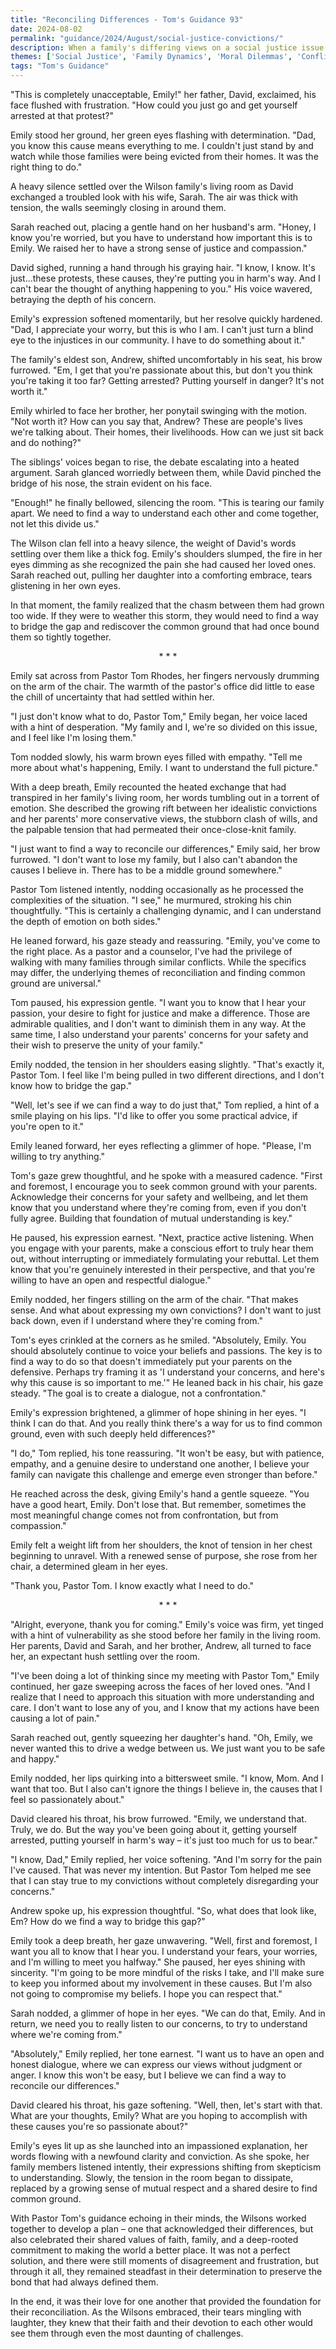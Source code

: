 ```yaml
---
title: "Reconciling Differences - Tom's Guidance 93"
date: 2024-08-02
permalink: "guidance/2024/August/social-justice-convictions/"
description: When a family's differing views on a social justice issue create a rift, they seek guidance from Pastor Tom Rhodes to find common ground and restore their relationships.
themes: ['Social Justice', 'Family Dynamics', 'Moral Dilemmas', 'Conflict Resolution', 'Spiritual Guidance']
tags: "Tom's Guidance"
---
```

"This is completely unacceptable, Emily!" her father, David, exclaimed, his face flushed with frustration. "How could you just go and get yourself arrested at that protest?"

Emily stood her ground, her green eyes flashing with determination. "Dad, you know this cause means everything to me. I couldn't just stand by and watch while those families were being evicted from their homes. It was the right thing to do."

A heavy silence settled over the Wilson family's living room as David exchanged a troubled look with his wife, Sarah. The air was thick with tension, the walls seemingly closing in around them.

Sarah reached out, placing a gentle hand on her husband's arm. "Honey, I know you're worried, but you have to understand how important this is to Emily. We raised her to have a strong sense of justice and compassion."

David sighed, running a hand through his graying hair. "I know, I know. It's just...these protests, these causes, they're putting you in harm's way. And I can't bear the thought of anything happening to you." His voice wavered, betraying the depth of his concern.

Emily's expression softened momentarily, but her resolve quickly hardened. "Dad, I appreciate your worry, but this is who I am. I can't just turn a blind eye to the injustices in our community. I have to do something about it."

The family's eldest son, Andrew, shifted uncomfortably in his seat, his brow furrowed. "Em, I get that you're passionate about this, but don't you think you're taking it too far? Getting arrested? Putting yourself in danger? It's not worth it."

Emily whirled to face her brother, her ponytail swinging with the motion. "Not worth it? How can you say that, Andrew? These are people's lives we're talking about. Their homes, their livelihoods. How can we just sit back and do nothing?"

The siblings' voices began to rise, the debate escalating into a heated argument. Sarah glanced worriedly between them, while David pinched the bridge of his nose, the strain evident on his face.

"Enough!" he finally bellowed, silencing the room. "This is tearing our family apart. We need to find a way to understand each other and come together, not let this divide us."

The Wilson clan fell into a heavy silence, the weight of David's words settling over them like a thick fog. Emily's shoulders slumped, the fire in her eyes dimming as she recognized the pain she had caused her loved ones. Sarah reached out, pulling her daughter into a comforting embrace, tears glistening in her own eyes.

In that moment, the family realized that the chasm between them had grown too wide. If they were to weather this storm, they would need to find a way to bridge the gap and rediscover the common ground that had once bound them so tightly together.

<center>* * *</center>

Emily sat across from Pastor Tom Rhodes, her fingers nervously drumming on the arm of the chair. The warmth of the pastor's office did little to ease the chill of uncertainty that had settled within her.

"I just don't know what to do, Pastor Tom," Emily began, her voice laced with a hint of desperation. "My family and I, we're so divided on this issue, and I feel like I'm losing them."

Tom nodded slowly, his warm brown eyes filled with empathy. "Tell me more about what's happening, Emily. I want to understand the full picture."

With a deep breath, Emily recounted the heated exchange that had transpired in her family's living room, her words tumbling out in a torrent of emotion. She described the growing rift between her idealistic convictions and her parents' more conservative views, the stubborn clash of wills, and the palpable tension that had permeated their once-close-knit family.

"I just want to find a way to reconcile our differences," Emily said, her brow furrowed. "I don't want to lose my family, but I also can't abandon the causes I believe in. There has to be a middle ground somewhere."

Pastor Tom listened intently, nodding occasionally as he processed the complexities of the situation. "I see," he murmured, stroking his chin thoughtfully. "This is certainly a challenging dynamic, and I can understand the depth of emotion on both sides."

He leaned forward, his gaze steady and reassuring. "Emily, you've come to the right place. As a pastor and a counselor, I've had the privilege of walking with many families through similar conflicts. While the specifics may differ, the underlying themes of reconciliation and finding common ground are universal."

Tom paused, his expression gentle. "I want you to know that I hear your passion, your desire to fight for justice and make a difference. Those are admirable qualities, and I don't want to diminish them in any way. At the same time, I also understand your parents' concerns for your safety and their wish to preserve the unity of your family."

Emily nodded, the tension in her shoulders easing slightly. "That's exactly it, Pastor Tom. I feel like I'm being pulled in two different directions, and I don't know how to bridge the gap."

"Well, let's see if we can find a way to do just that," Tom replied, a hint of a smile playing on his lips. "I'd like to offer you some practical advice, if you're open to it."

Emily leaned forward, her eyes reflecting a glimmer of hope. "Please, I'm willing to try anything."

Tom's gaze grew thoughtful, and he spoke with a measured cadence. "First and foremost, I encourage you to seek common ground with your parents. Acknowledge their concerns for your safety and wellbeing, and let them know that you understand where they're coming from, even if you don't fully agree. Building that foundation of mutual understanding is key."

He paused, his expression earnest. "Next, practice active listening. When you engage with your parents, make a conscious effort to truly hear them out, without interrupting or immediately formulating your rebuttal. Let them know that you're genuinely interested in their perspective, and that you're willing to have an open and respectful dialogue."

Emily nodded, her fingers stilling on the arm of the chair. "That makes sense. And what about expressing my own convictions? I don't want to just back down, even if I understand where they're coming from."

Tom's eyes crinkled at the corners as he smiled. "Absolutely, Emily. You should absolutely continue to voice your beliefs and passions. The key is to find a way to do so that doesn't immediately put your parents on the defensive. Perhaps try framing it as 'I understand your concerns, and here's why this cause is so important to me.'" He leaned back in his chair, his gaze steady. "The goal is to create a dialogue, not a confrontation."

Emily's expression brightened, a glimmer of hope shining in her eyes. "I think I can do that. And you really think there's a way for us to find common ground, even with such deeply held differences?"

"I do," Tom replied, his tone reassuring. "It won't be easy, but with patience, empathy, and a genuine desire to understand one another, I believe your family can navigate this challenge and emerge even stronger than before."

He reached across the desk, giving Emily's hand a gentle squeeze. "You have a good heart, Emily. Don't lose that. But remember, sometimes the most meaningful change comes not from confrontation, but from compassion."

Emily felt a weight lift from her shoulders, the knot of tension in her chest beginning to unravel. With a renewed sense of purpose, she rose from her chair, a determined gleam in her eyes.

"Thank you, Pastor Tom. I know exactly what I need to do."

<center>* * *</center>

"Alright, everyone, thank you for coming." Emily's voice was firm, yet tinged with a hint of vulnerability as she stood before her family in the living room. Her parents, David and Sarah, and her brother, Andrew, all turned to face her, an expectant hush settling over the room.

"I've been doing a lot of thinking since my meeting with Pastor Tom," Emily continued, her gaze sweeping across the faces of her loved ones. "And I realize that I need to approach this situation with more understanding and care. I don't want to lose any of you, and I know that my actions have been causing a lot of pain."

Sarah reached out, gently squeezing her daughter's hand. "Oh, Emily, we never wanted this to drive a wedge between us. We just want you to be safe and happy."

Emily nodded, her lips quirking into a bittersweet smile. "I know, Mom. And I want that too. But I also can't ignore the things I believe in, the causes that I feel so passionately about."

David cleared his throat, his brow furrowed. "Emily, we understand that. Truly, we do. But the way you've been going about it, getting yourself arrested, putting yourself in harm's way – it's just too much for us to bear."

"I know, Dad," Emily replied, her voice softening. "And I'm sorry for the pain I've caused. That was never my intention. But Pastor Tom helped me see that I can stay true to my convictions without completely disregarding your concerns."

Andrew spoke up, his expression thoughtful. "So, what does that look like, Em? How do we find a way to bridge this gap?"

Emily took a deep breath, her gaze unwavering. "Well, first and foremost, I want you all to know that I hear you. I understand your fears, your worries, and I'm willing to meet you halfway." She paused, her eyes shining with sincerity. "I'm going to be more mindful of the risks I take, and I'll make sure to keep you informed about my involvement in these causes. But I'm also not going to compromise my beliefs. I hope you can respect that."

Sarah nodded, a glimmer of hope in her eyes. "We can do that, Emily. And in return, we need you to really listen to our concerns, to try to understand where we're coming from."

"Absolutely," Emily replied, her tone earnest. "I want us to have an open and honest dialogue, where we can express our views without judgment or anger. I know this won't be easy, but I believe we can find a way to reconcile our differences."

David cleared his throat, his gaze softening. "Well, then, let's start with that. What are your thoughts, Emily? What are you hoping to accomplish with these causes you're so passionate about?"

Emily's eyes lit up as she launched into an impassioned explanation, her words flowing with a newfound clarity and conviction. As she spoke, her family members listened intently, their expressions shifting from skepticism to understanding. Slowly, the tension in the room began to dissipate, replaced by a growing sense of mutual respect and a shared desire to find common ground.

With Pastor Tom's guidance echoing in their minds, the Wilsons worked together to develop a plan – one that acknowledged their differences, but also celebrated their shared values of faith, family, and a deep-rooted commitment to making the world a better place. It was not a perfect solution, and there were still moments of disagreement and frustration, but through it all, they remained steadfast in their determination to preserve the bond that had always defined them.

In the end, it was their love for one another that provided the foundation for their reconciliation. As the Wilsons embraced, their tears mingling with laughter, they knew that their faith and their devotion to each other would see them through even the most daunting of challenges.

